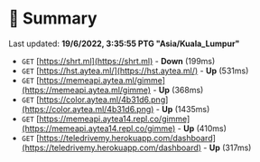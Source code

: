 # 📖 Summary
Last updated: **19/6/2022, 3:35:55 PTG "Asia/Kuala_Lumpur"**

- `GET` [https://shrt.ml](https://shrt.ml) - **Down** (199ms)
- `GET` [https://hst.aytea.ml/](https://hst.aytea.ml/) - **Up** (531ms)
- `GET` [https://memeapi.aytea.ml/gimme](https://memeapi.aytea.ml/gimme) - **Up** (368ms)
- `GET` [https://color.aytea.ml/4b31d6.png](https://color.aytea.ml/4b31d6.png) - **Up** (1435ms)
- `GET` [https://memeapi.aytea14.repl.co/gimme](https://memeapi.aytea14.repl.co/gimme) - **Up** (410ms)
- `GET` [https://teledrivemy.herokuapp.com/dashboard](https://teledrivemy.herokuapp.com/dashboard) - **Up** (317ms)
